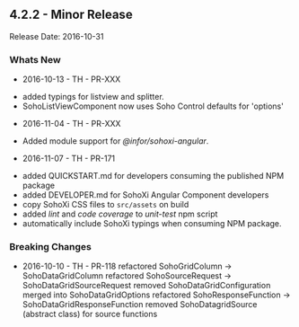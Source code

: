 ## 4.2.2 - Minor Release
Release Date: 2016-10-31

### Whats New
* 2016-10-13 - TH - PR-XXX
 - added typings for listview and splitter.
 - SohoListViewComponent now uses Soho Control defaults for 'options'
* 2016-11-04 - TH - PR-XXX
 - Added module support for _@infor/sohoxi-angular_.
* 2016-11-07 - TH - PR-171 
 - added QUICKSTART.md for developers consuming the published NPM package
 - added DEVELOPER.md for SohoXi Angular Component developers
 - copy SohoXi CSS files to `src/assets` on build
 - added _lint_ and _code coverage_ to _unit-test_ npm script
 - automatically include SohoXi typings when consuming NPM package.
 
### Breaking Changes
* 2016-10-10 - TH - PR-118
    refactored SohoGridColumn -> SohoDataGridColumn
    refactored SohoSourceRequest -> SohoDataGridSourceRequest
    removed SohoDataGridConfiguration merged into SohoDataGridOptions
    refactored SohoResponseFunction -> SohoDataGridResponseFunction
    removed SohoDatagridSource (abstract class) for source functions

